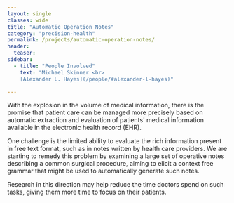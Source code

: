 ```yaml
---
layout: single
classes: wide
title: "Automatic Operation Notes"
category: "precision-health"
permalink: /projects/automatic-operation-notes/
header:
  teaser:
sidebar:
  - title: "People Involved"
    text: "Michael Skinner <br>
    [Alexander L. Hayes](/people/#alexander-l-hayes)"

---
```



With the explosion in the volume of medical information, there is the promise that patient care can be managed more precisely based on automatic extraction and evaluation of patients' medical information available in the electronic health record (EHR).

One challenge is the limited ability to evaluate the rich information present in free text format, such as in notes written by health care providers.  We are starting to remedy this problem by examining a large set of operative notes describing a common surgical procedure, aiming to elicit a context free grammar that might be used to automatically generate such notes.

Research in this direction may help reduce the time doctors spend on such tasks, giving them more time to focus on their patients.
